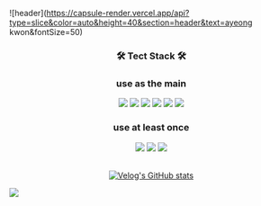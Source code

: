 ![header](https://capsule-render.vercel.app/api?type=slice&color=auto&height=40&section=header&text=ayeong kwon&fontSize=50)



<div align="center">
         
### 🛠️ Tect Stack 🛠️ </br>
### use as the main 
<img src="https://img.shields.io/badge/JavaScript-f7df1e?style=flat&logo=JavaScript&logoColor=white"/>
<img src="https://img.shields.io/badge/CSS3-1572B6?style=flat&logo=CSS3&logoColor=white"/>
<img src="https://img.shields.io/badge/Tailwind CSS-06B6D4?style=flat&logo=Tailwind CSS&logoColor=white"/>
<img src="https://img.shields.io/badge/TypeScript-3178C6?style=flat&logo=TypeScript&logoColor=white"/>
<img src="https://img.shields.io/badge/HTML5-E34F26?style=flat&logo=HTML5&logoColor=white"/>
<img src="https://img.shields.io/badge/React-61DAFB?style=flat&logo=React&logoColor=white"/>

### use at least once 

<img src="https://img.shields.io/badge/Vue.js-4FC08D?style=flat&logo=Vue.js&logoColor=white"/>

<img src="https://img.shields.io/badge/Node.js-339933?style=flat&logo=Node.js&logoColor=white"/>


<img src="https://img.shields.io/badge/Redux-764ABC?style=flat&logo=Redux&logoColor=white"/>




<br>
<br>





[![Velog's GitHub stats](https://velog-readme-stats.vercel.app/api?name=a0im)](https://velog.io/@a0im)


</div>

<img src="https://img.shields.io/badge/-#F7DF1E?
          style=[배지의 모양 :(plastic, flat, flat-square, for-the-badge, social)중 하나만 골라 넣는다.]
          &logo=[정식로고네임]
          &logoColor=[빨간 화살표친 로고의 색_(영어 또는 #뺀 색상hexa값)]"/>
